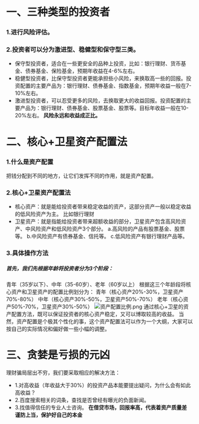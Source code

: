 # 一、三种类型的投资者
### 1.进行风险评估。
### 2.投资者可以分为激进型、稳健型和保守型三类。
- 保守型投资者，适合在一些更安全的品种上投资，比如：银行理财、货币基金、债券基金、保险基金，预期年收益在4-6%左右。
- 稳健型投资者，比保守型投资者更能承担些小风险，来换取高一些的回报。投资配置的主要产品为：银行理财、债券基金、指数基金，预期年收益一般在7-10%左右。
- 激进型投资者，可以忍受更多的风险，去换取更大的收益回报。投资配置的主要产品为：银行理财、债券基金、股票基金、股票等。目标年收益一般在10-20%左右。
**风险永远和收益成正比。**
# 二、核心+卫星资产配置法
### 1.什么是资产配置
把钱分配到不同的地方，让它们发挥不同的作用，就是资产配置。
### 2.核心+卫星资产配置法
- 核心资产：就是能给投资者带来稳定收益的资产，这部分资产一般以稳定收益的低风险资产为主。
比如银行理财
- 卫星资产：就是指能给投资者带来超额收益的部分，卫星资产包含高风险资产、中风险资产和低风险资产3个部分。
a.高风险的产品有股票基金、股票等。
b.中风险资产有债券基金、信托等。
c.低风险资产有银行理财产品等。
### 3.具体操作方法
##### 首先，我们先根据年龄将投资者分为3个阶段：
青年（35岁以下）、中年（35-60岁）、老年（60岁以上）
根据这三个年龄段将核心资产和卫星资产的配置比例划分为：
青年（核心资产20%-30%，卫星资产70%-80%）
中年（核心资产30%-50%，卫星资产50%-70%）
老年（核心资产50%-70%，卫星资产30%-50%）
![资产配置比例.png](https://upload-images.jianshu.io/upload_images/10473487-456c2201165093ae.png?imageMogr2/auto-orient/strip%7CimageView2/2/w/1240)
通过核心+卫星的资产配置方法，既可以保证投资者的核心资产稳定，又可以博取较高的收益。
当然，资产配置是个极其个性化的事，这个资产配置法可以作为一个大纲，大家可以按自己的实际情况和偏好做一些小幅的调整。
# 三、贪婪是亏损的元凶
理财骗局层出不穷，我们要采取相应的解决方法：
- 1.对高收益（年收益大于30%）的投资产品本能要提出疑问，为什么会有如此高收益？
- 2.百度搜索相关的词条，查找是否曾经有曝光的负面新闻。
- 3.找值得信任的专业人士咨询。
**在借贷市场，回报率高，代表着资产质量差**
**谨防上当，保护好自己的本金**


